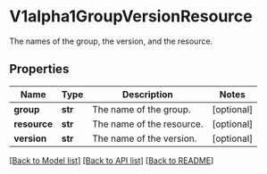 # V1alpha1GroupVersionResource

The names of the group, the version, and the resource.
## Properties
Name | Type | Description | Notes
------------ | ------------- | ------------- | -------------
**group** | **str** | The name of the group. | [optional] 
**resource** | **str** | The name of the resource. | [optional] 
**version** | **str** | The name of the version. | [optional] 

[[Back to Model list]](../README.md#documentation-for-models) [[Back to API list]](../README.md#documentation-for-api-endpoints) [[Back to README]](../README.md)



